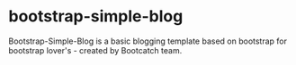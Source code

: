 # bootstrap-simple-blog
Bootstrap-Simple-Blog is a basic blogging template based on bootstrap for bootstrap lover's - created by Bootcatch team.
